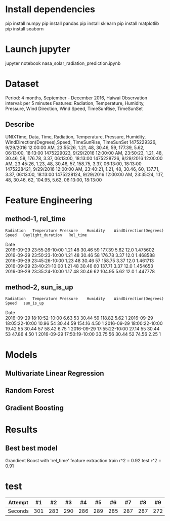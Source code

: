 # Install dependencies
pip install numpy
pip install pandas
pip install sklearn
pip install matplotlib
pip install seaborn

# Launch jupyter
jupyter notebook nasa_solar_radiation_prediction.ipynb

# Dataset

Period: 4 months, September - December 2016, Haiwai
Observation interval: per 5 minutes
Features: Radiation, Temperature, Humidity, Pressure, Wind Direction, Wind Speed, TimeSunRise, TimeSunSet

## Describe
UNIXTime,   Data,                   Time,       Radiation,  Temperature,    Pressure,   Humidity,   WindDirection(Degrees),Speed,   TimeSunRise,    TimeSunSet
1475229326, 9/29/2016 12:00:00 AM,  23:55:26,   1.21,       48,             30.46,      59,         177.39,                 5.62,   06:13:00,       18:13:00
1475229023, 9/29/2016 12:00:00 AM,  23:50:23,   1.21,       48,             30.46,      58,         176.78,                 3.37,   06:13:00,       18:13:00
1475228726, 9/29/2016 12:00:00 AM,  23:45:26,   1.23,       48,             30.46,      57,         158.75,                 3.37,   06:13:00,       18:13:00
1475228421, 9/29/2016 12:00:00 AM,  23:40:21,   1.21,       48,             30.46,      60,         137.71,                 3.37,   06:13:00,       18:13:00
1475228124, 9/29/2016 12:00:00 AM,  23:35:24,   1.17,       48,             30.46,      62,         104.95,                 5.62,   06:13:00,       18:13:00


# Feature Engineering

## method-1, rel_time
    Radiation	Temperature	Pressure	Humidity	WindDirection(Degrees)	Speed	Daylight_duration	Rel_time
Date								
2016-09-29 23:55:26-10:00	1.21	48	30.46	59	177.39	5.62	12.0	1.475602
2016-09-29 23:50:23-10:00	1.21	48	30.46	58	176.78	3.37	12.0	1.468588
2016-09-29 23:45:26-10:00	1.23	48	30.46	57	158.75	3.37	12.0	1.461713
2016-09-29 23:40:21-10:00	1.21	48	30.46	60	137.71	3.37	12.0	1.454653
2016-09-29 23:35:24-10:00	1.17	48	30.46	62	104.95	5.62	12.0	1.447778


## method-2, sun_is_up
	Radiation	Temperature	Pressure	Humidity	WindDirection(Degrees)	Speed	sun_is_up
Date							
2016-09-29 18:10:52-10:00	6.63	53	30.44	59	118.82	5.62	1
2016-09-29 18:05:22-10:00	10.96	54	30.44	59	154.16	4.50	1
2016-09-29 18:00:22-10:00	19.42	55	30.44	57	58.42	6.75	1
2016-09-29 17:55:22-10:00	27.14	55	30.44	53	47.86	4.50	1
2016-09-29 17:50:19-10:00	33.75	56	30.44	52	74.56	2.25	1


# Models

## Multivariate Linear Regression
## Random Forest
## Gradient Boosting


# Results
## Best best model
Grandient Boost with 'rel_time' feature extraction
train r^2 = 0.92
test r^2 = 0.91


# test
| Attempt | #1 | #2 | #3 | #4 | #5 | #6 | #7 | #8 | #9 | #10 | #11 | #12 |
| :---: | :---: | :---: | :---: | :---: | :---: | :---: | :---: | :---: | :---: | :---: | :---: | :---: |
| Seconds | 301 | 283 | 290 | 286 | 289 | 285 | 287 | 287 | 272 | 276 | 269 | 254 |